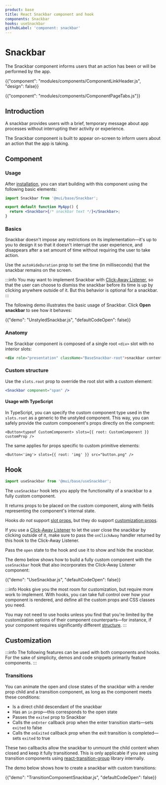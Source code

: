 ```yaml
---
product: base
title: React Snackbar component and hook
components: Snackbar
hooks: useSnackbar
githubLabel: 'component: snackbar'
---
```


# Snackbar

<p class="description">The Snackbar component informs users that an action has been or will be performed by the app.</p>

{{"component": "modules/components/ComponentLinkHeader.js", "design": false}}

{{"component": "modules/components/ComponentPageTabs.js"}}

## Introduction

A snackbar provides users with a brief, temporary message about app processes without interrupting their activity or experience.

The Snackbar component is built to appear on-screen to inform users about an action that the app is taking.

## Component

### Usage

After [installation](/base/getting-started/installation/), you can start building with this component using the following basic elements:

```jsx
import Snackbar from '@mui/base/Snackbar';

export default function MyApp() {
  return <Snackbar>{/* snackbar text */}</Snackbar>;
}
```

### Basics

Snackbar doesn't impose any restrictions on its implementation—it's up to you to design it so that it doesn't interrupt the user experience, and disappears after a set amount of time without requiring the user to take action.

Use the `autoHideDuration` prop to set the time (in milliseconds) that the snackbar remains on the screen.

:::info
You may want to implement Snackbar with [Click-Away Listener](/base/react-click-away-listener/), so that the user can choose to dismiss the snackbar before its time is up by clicking anywhere outside of it.
But this behavior is optional for a snackbar.
:::

The following demo illustrates the basic usage of Snackbar.
Click **Open snackbar** to see how it behaves:

{{"demo": "UnstyledSnackbar.js", "defaultCodeOpen": false}}

### Anatomy

The Snackbar component is composed of a single root `<div>` slot with no interior slots:

```html
<div role="presentation" className="BaseSnackbar-root">snackbar content</div>
```

### Custom structure

Use the `slots.root` prop to override the root slot with a custom element:

```jsx
<Snackbar component="span" />
```

#### Usage with TypeScript

In TypeScript, you can specify the custom component type used in the `slots.root` as a generic to the unstyled component. This way, you can safely provide the custom compoenent's props directly on the compnent:

```tsx
<Button<typeof CustomComponent> slots={{ root: CustomComponent }} customProp />
```

The same applies for props specific to custom primitive elements:

```tsx
<Button<'img'> slots={{ root: 'img' }} src="button.png" />
```

## Hook

```js
import useSnackbar from '@mui/base/useSnackbar';
```

The `useSnackbar` hook lets you apply the functionality of a snackbar to a fully custom component.

It returns props to be placed on the custom component, along with fields representing the component's internal state.

Hooks _do not_ support [slot props](#slot-props), but they do support [customization props](#customization).

If you use a [Click-Away Listener](/base/react-click-away-listener/) to let the user close the snackbar by clicking outside of it, make sure to pass the `onClickAway` handler returned by this hook to the Click-Away Listener.

Pass the `open` state to the hook and use it to show and hide the snackbar.

The demo below shows how to build a fully custom component with the `useSnackbar` hook that also incorporates the Click-Away Listener component:

{{"demo": "UseSnackbar.js", "defaultCodeOpen": false}}

:::info
Hooks give you the most room for customization, but require more work to implement.
With hooks, you can take full control over how your component is rendered, and define all the custom props and CSS classes you need.

You may not need to use hooks unless you find that you're limited by the customization options of their component counterparts—for instance, if your component requires significantly different [structure](#anatomy).
:::

## Customization

:::info
The following features can be used with both components and hooks.
For the sake of simplicity, demos and code snippets primarily feature components.
:::

### Transitions

You can animate the open and close states of the snackbar with a render prop child and a transition component, as long as the component meets these conditions:

- Is a direct child descendant of the snackbar
- Has an `in` prop—this corresponds to the open state
- Passes the `exited` prop to Snackbar
- Calls the `onEnter` callback prop when the enter transition starts—sets `exited` to false
- Calls the `onExited` callback prop when the exit transition is completed—sets `exited` to true

These two callbacks allow the snackbar to unmount the child content when closed and keep it fully transitioned.
This is only applicable if you are using transition components using [react-transition-group](https://github.com/reactjs/react-transition-group) library internally.

The demo below shows how to create a snackbar with custom transitions:

{{"demo": "TransitionComponentSnackbar.js", "defaultCodeOpen": false}}
